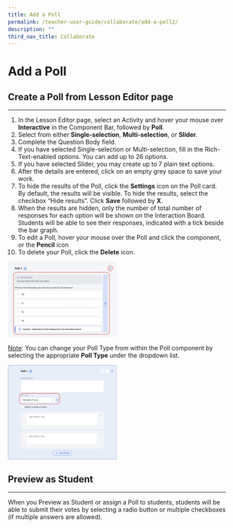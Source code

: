 ```yaml
---
title: Add a Poll
permalink: /teacher-user-guide/collaborate/add-a-poll2/
description: ""
third_nav_title: Collaborate
---
```

<h1 id="add-a-poll">Add a Poll</h1>
<h2 id="-create-a-poll-from-lesson-editor-page-">Create a Poll from Lesson Editor page</h2>
<hr>
<ol>
<li>In the Lesson Editor page, select an Activity and hover your mouse over <strong>Interactive</strong> in the Component Bar, followed by <strong>Poll</strong>. </li>
<li>Select from either <strong>Single-selection</strong>, <strong>Multi-selection</strong>, or <strong>Slider</strong>.</li>
<li>Complete the Question Body field.</li>
<li>If you have selected Single-selection or Multi-selection, fill in the Rich-Text-enabled options. You can add up to 26 options. </li>
<li>If you have selected Slider, you may create up to 7 plain text options.</li>
<li>After the details are entered, click on an empty grey space to save your work.</li>
<li>To hide the results of the Poll, click the <strong>Settings</strong> icon on the Poll card. By default, the results will be visible. To hide the results, select the checkbox “Hide results”. Click <strong>Save</strong> followed by <strong>X</strong>.</li>
<li>When the results are hidden, only the number of total number of responses for each option will be shown on the Interaction Board. Students will be able to see their responses, indicated with a tick beside the bar graph.</li>
<li>To edit a Poll, hover your mouse over the Poll and click the component, or the <strong>Pencil</strong> icon </li>
<li>To delete your Poll, click the <strong>Delete</strong> icon.</li>
</ol>
<p><img style="width: 50%;" src="/images/2Teacher/C-PollEdit.png"></p>
<p><u>Note</u>: You can change your Poll Type from within the Poll component by selecting the appropriate <strong>Poll Type</strong> under the dropdown list.</p>
<p><img style="width: 50%;" src="/images/2Teacher/C-PollComponent.png"></p>
<h2 id="-preview-as-student-">Preview as Student</h2>
<hr>
<p>When you Preview as Student or assign a Poll to students, students will be able to submit their votes by selecting a radio button or multiple checkboxes (if multiple answers are allowed).</p>